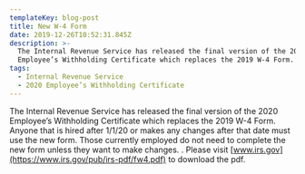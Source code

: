 ```yaml
---
templateKey: blog-post
title: New W-4 Form
date: 2019-12-26T10:52:31.845Z
description: >-
  The Internal Revenue Service has released the final version of the 2020
  Employee’s Withholding Certificate which replaces the 2019 W-4 Form.
tags:
  - Internal Revenue Service
  - 2020 Employee’s Withholding Certificate
---
```

The Internal Revenue Service has released the final version of the 2020 Employee’s Withholding Certificate which replaces the 2019 W-4 Form.  Anyone that is hired after 1/1/20 or makes any changes after that date must use the new form.  Those currently employed do not need to complete the new form unless they want to make changes. .  Please visit [www.irs.gov](https://www.irs.gov/pub/irs-pdf/fw4.pdf) to download the pdf.
